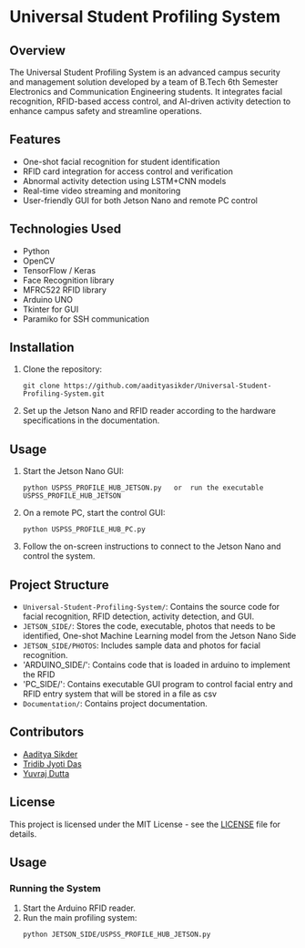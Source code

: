 # Universal Student Profiling System

## Overview
The Universal Student Profiling System is an advanced campus security and management solution developed by a team of B.Tech 6th Semester Electronics and Communication Engineering students. It integrates facial recognition, RFID-based access control, and AI-driven activity detection to enhance campus safety and streamline operations.

## Features
- One-shot facial recognition for student identification
- RFID card integration for access control and verification
- Abnormal activity detection using LSTM+CNN models
- Real-time video streaming and monitoring
- User-friendly GUI for both Jetson Nano and remote PC control

## Technologies Used
- Python
- OpenCV
- TensorFlow / Keras
- Face Recognition library
- MFRC522 RFID library
- Arduino UNO
- Tkinter for GUI
- Paramiko for SSH communication

## Installation

1. Clone the repository:
   ```
   git clone https://github.com/aadityasikder/Universal-Student-Profiling-System.git
   ```

2. Set up the Jetson Nano and RFID reader according to the hardware specifications in the documentation.

## Usage

1. Start the Jetson Nano GUI:
   ```
   python USPSS_PROFILE_HUB_JETSON.py   or  run the executable USPSS_PROFILE_HUB_JETSON
   ```

2. On a remote PC, start the control GUI:
   ```
   python USPSS_PROFILE_HUB_PC.py
   ```

3. Follow the on-screen instructions to connect to the Jetson Nano and control the system.

## Project Structure

- `Universal-Student-Profiling-System/`: Contains the source code for facial recognition, RFID detection, activity detection, and GUI.
- `JETSON_SIDE/`: Stores the code, executable, photos that needs to be identified, One-shot Machine Learning model from the Jetson Nano Side
- `JETSON_SIDE/PHOTOS`: Includes sample data and photos for facial recognition.
- 'ARDUINO_SIDE/': Contains code that is loaded in arduino to implement the RFID
- 'PC_SIDE/': Contains executable GUI program to control facial entry and RFID entry system that will be stored in  a file as csv
- `Documentation/`: Contains project documentation.

## Contributors
- [Aaditya Sikder](https://github.com/aadityasikder)
- [Tridib Jyoti Das](https://github.com/wheezydeeeb)
- [Yuvraj Dutta](https://github.com/YDT007)

## License
This project is licensed under the MIT License - see the [LICENSE](LICENSE) file for details.
## Usage
### Running the System
1. Start the Arduino RFID reader.
2. Run the main profiling system:
   ```bash
   python JETSON_SIDE/USPSS_PROFILE_HUB_JETSON.py
